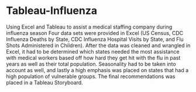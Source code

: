 # Tableau-Influenza
Using Excel and Tableau to assist a medical staffing company during influenza season
Four data sets were provided in Excel (US Census, CDC Influenza Deaths by State, CDC Influenza Hospital Visits by State, and Flu Shots Administered in Children). After the data was cleaned and wrangled in Excel, it had to be determined which states needed the most assistance with medical workers based off how hard they get hit with the flu in past years as well as their total population. Seasonality had to be taken into account as well, and lastly a high emphasis was placed on states that had a high population of vulnerable groups. The final recommendations was placed in a Tableau Storyboard.
